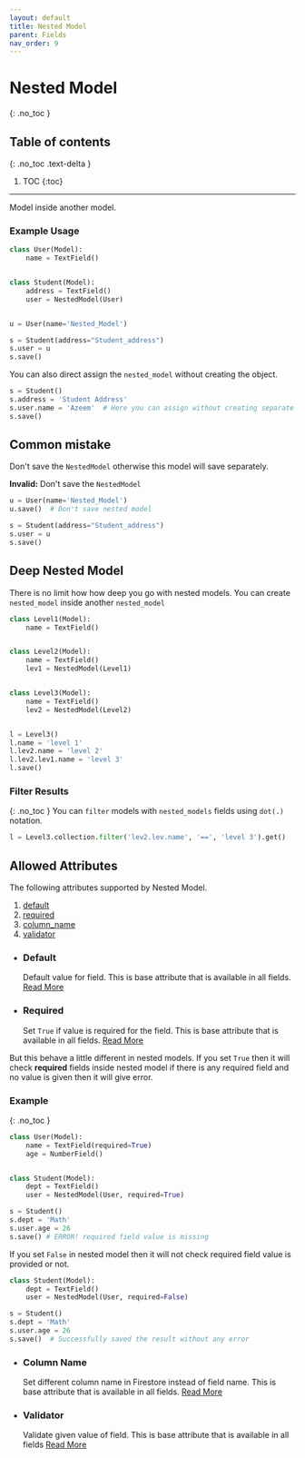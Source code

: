 ```yaml
---
layout: default
title: Nested Model
parent: Fields
nav_order: 9
---
```


# Nested Model

{: .no_toc }

## Table of contents

{: .no_toc .text-delta }

1. TOC
{:toc}

---

Model inside another model.

### Example Usage

```python
class User(Model):
    name = TextField()


class Student(Model):
    address = TextField()
    user = NestedModel(User)


u = User(name='Nested_Model')

s = Student(address="Student_address")
s.user = u
s.save()
```

You can also direct assign the `nested_model` without creating the object.

```python
s = Student()
s.address = 'Student Address'
s.user.name = 'Azeem'  # Here you can assign without creating separate User object
s.save()
```

## Common mistake

Don't save the `NestedModel` otherwise this model will save separately.

**Invalid:** Don't save the `NestedModel`

```python
u = User(name='Nested_Model')
u.save()  # Don't save nested model

s = Student(address="Student_address")
s.user = u
s.save()
```

## Deep Nested Model

There is no limit how how deep you go with nested models. You can create `nested_model` inside another `nested_model`

```python
class Level1(Model):
    name = TextField()


class Level2(Model):
    name = TextField()
    lev1 = NestedModel(Level1)


class Level3(Model):
    name = TextField()
    lev2 = NestedModel(Level2)


l = Level3()
l.name = 'level 1'
l.lev2.name = 'level 2'
l.lev2.lev1.name = 'level 3'
l.save()
```

### Filter Results

{: .no_toc }
You can `filter` models with `nested_models` fields using `dot(.)` notation.

```python
l = Level3.collection.filter('lev2.lev.name', '==', 'level 3').get()
```

## Allowed Attributes

The following attributes supported by Nested Model.

1. [default](#default)
2. [required](#required)
3. [column_name](#column-name)
4. [validator](#validator)

- ### Default

  Default value for field. This is base attribute that is available in all fields. [Read More](/FireO/fields/field#default)

- ### Required
  Set `True` if value is required for the field. This is base attribute that is available in all fields. [Read More](/FireO/fields/field#required)

But this behave a little different in nested models. If you set `True` then it will check **required** fields inside
nested model if there is any required field and no value is given then it will give error.

### Example

{: .no_toc }

```python
class User(Model):
    name = TextField(required=True)
    age = NumberField()


class Student(Model):
    dept = TextField()
    user = NestedModel(User, required=True)

s = Student()
s.dept = 'Math'
s.user.age = 26
s.save() # ERROR! required field value is missing
```

If you set `False` in nested model then it will not check required field value is provided or not.

```python
class Student(Model):
    dept = TextField()
    user = NestedModel(User, required=False)

s = Student()
s.dept = 'Math'
s.user.age = 26
s.save()  # Successfully saved the result without any error
```

- ### Column Name

  Set different column name in Firestore instead of field name. This is base attribute that is available in all fields. [Read More](/FireO/fields/field#column-name)

- ### Validator
  Validate given value of field. This is base attribute that is available in all fields [Read More](/FireO/fields/field#validator)
